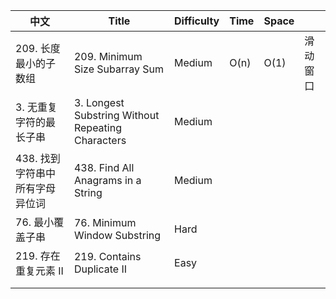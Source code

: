 | 中文                            | Title                                             | Difficulty | Time | Space |          |
| ------------------------------- | ------------------------------------------------- | ---------- | ---- | ----- | -------- |
| 209. 长度最小的子数组           | 209. Minimum Size Subarray Sum                    | Medium     | O(n) | O(1)  | 滑动窗口 |
| 3. 无重复字符的最长子串         | 3. Longest Substring Without Repeating Characters | Medium     |      |       |          |
| 438. 找到字符串中所有字母异位词 | 438. Find All Anagrams in a String                | Medium     |      |       |          |
| 76. 最小覆盖子串                | 76. Minimum Window Substring                      | Hard       |      |       |          |
| 219. 存在重复元素 II            | 219. Contains Duplicate II                        | Easy       |      |       |          |
|                                 |                                                   |            |      |       |          |
|                                 |                                                   |            |      |       |          |

